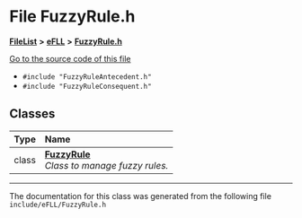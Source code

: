 

# File FuzzyRule.h



[**FileList**](files.md) **>** [**eFLL**](dir_26fb29e3dc7aa006416ef68260f1131f.md) **>** [**FuzzyRule.h**](_fuzzy_rule_8h.md)

[Go to the source code of this file](_fuzzy_rule_8h_source.md)



* `#include "FuzzyRuleAntecedent.h"`
* `#include "FuzzyRuleConsequent.h"`















## Classes

| Type | Name |
| ---: | :--- |
| class | [**FuzzyRule**](class_fuzzy_rule.md) <br>_Class to manage fuzzy rules._  |



















































------------------------------
The documentation for this class was generated from the following file `include/eFLL/FuzzyRule.h`

